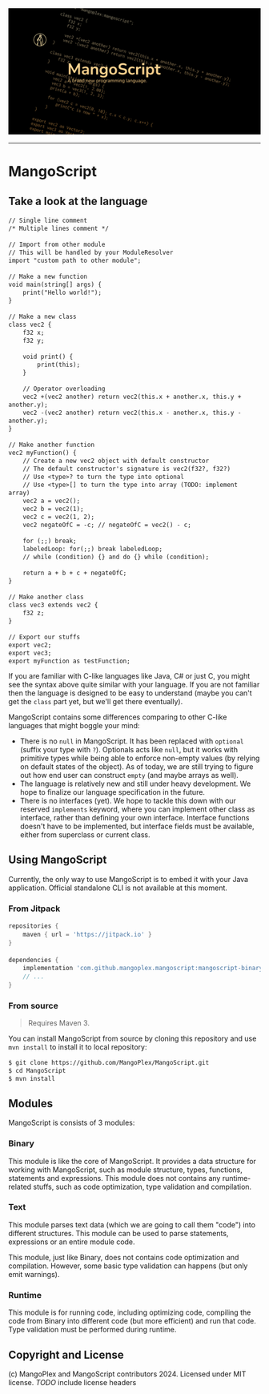 <img src="./docs/cover.png">

---

# MangoScript
## Take a look at the language
```mangoscript
// Single line comment
/* Multiple lines comment */

// Import from other module
// This will be handled by your ModuleResolver
import "custom path to other module";

// Make a new function
void main(string[] args) {
    print("Hello world!");
}

// Make a new class
class vec2 {
    f32 x;
    f32 y;

    void print() {
        print(this);
    }

    // Operator overloading
    vec2 +(vec2 another) return vec2(this.x + another.x, this.y + another.y);
    vec2 -(vec2 another) return vec2(this.x - another.x, this.y - another.y);
}

// Make another function
vec2 myFunction() {
    // Create a new vec2 object with default constructor
    // The default constructor's signature is vec2(f32?, f32?)
    // Use <type>? to turn the type into optional
    // Use <type>[] to turn the type into array (TODO: implement array)
    vec2 a = vec2();
    vec2 b = vec2(1);
    vec2 c = vec2(1, 2);
    vec2 negateOfC = -c; // negateOfC = vec2() - c;

    for (;;) break;
    labeledLoop: for(;;) break labeledLoop;
    // while (condition) {} and do {} while (condition);

    return a + b + c + negateOfC;
}

// Make another class
class vec3 extends vec2 {
    f32 z;
}

// Export our stuffs
export vec2;
export vec3;
export myFunction as testFunction;
```

If you are familiar with C-like languages like Java, C# or just C, you might see the syntax above quite similar with your language. If you are not familiar then the language is designed to be easy to understand (maybe you can't get the `class` part yet, but we'll get there eventually).

MangoScript contains some differences comparing to other C-like languages that might boggle your mind:
- There is no `null` in MangoScript. It has been replaced with `optional` (suffix your type with `?`). Optionals acts like `null`, but it works with primitive types while being able to enforce non-empty values (by relying on default states of the object). As of today, we are still trying to figure out how end user can construct `empty` (and maybe arrays as well).
- The language is relatively new and still under heavy development. We hope to finalize our language specification in the future.
- There is no interfaces (yet). We hope to tackle this down with our reserved `implements` keyword, where you can implement other class as interface, rather than defining your own interface. Interface functions doesn't have to be implemented, but interface fields must be available, either from superclass or current class.

## Using MangoScript
Currently, the only way to use MangoScript is to embed it with your Java application. Official standalone CLI is not available at this moment.

### From Jitpack
```groovy
repositories {
    maven { url = 'https://jitpack.io' }
}

dependencies {
    implementation 'com.github.mangoplex.mangoscript:mangoscript-binary:main-SNAPSHOT'
    // ...
}
```

### From source
> Requires Maven 3.

You can install MangoScript from source by cloning this repository and use `mvn install` to install it to local repository:

```console
$ git clone https://github.com/MangoPlex/MangoScript.git
$ cd MangoScript
$ mvn install
```

## Modules
MangoScript is consists of 3 modules:

### Binary
This module is like the core of MangoScript. It provides a data structure for working with MangoScript, such as module structure, types, functions, statements and expressions. This module does not contains any runtime-related stuffs, such as code optimization, type validation and compilation.

### Text
This module parses text data (which we are going to call them "code") into different structures. This module can be used to parse statements, expressions or an entire module code.

This module, just like Binary, does not contains code optimization and compilation. However, some basic type validation can happens (but only emit warnings).

### Runtime
This module is for running code, including optimizing code, compiling the code from Binary into different code (but more efficient) and run that code. Type validation must be performed during runtime.

## Copyright and License
(c) MangoPlex and MangoScript contributors 2024. Licensed under MIT license.
_TODO_ include license headers